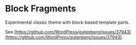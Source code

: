 # Block Fragments

Experimental classic theme with block-based template parts.

See [https://github.com/WordPress/gutenberg/issues/37943](https://github.com/WordPress/gutenberg/issues/37943).
